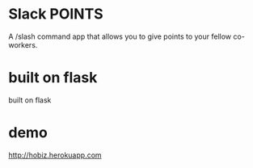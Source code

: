 # Slack POINTS

A /slash command app that allows you to give points to your fellow co-workers.

# built on flask

built on flask

# demo

http://hobiz.herokuapp.com
